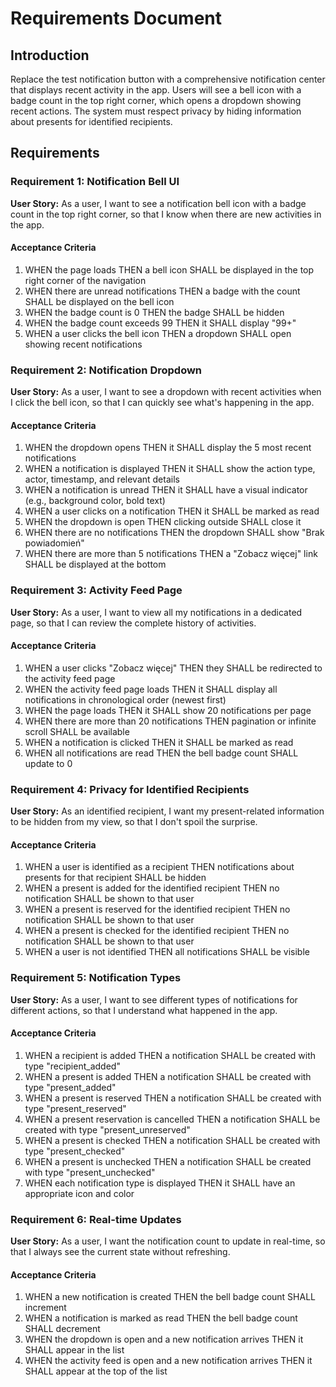 # Requirements Document

## Introduction

Replace the test notification button with a comprehensive notification center that displays recent activity in the app. Users will see a bell icon with a badge count in the top right corner, which opens a dropdown showing recent actions. The system must respect privacy by hiding information about presents for identified recipients.

## Requirements

### Requirement 1: Notification Bell UI

**User Story:** As a user, I want to see a notification bell icon with a badge count in the top right corner, so that I know when there are new activities in the app.

#### Acceptance Criteria

1. WHEN the page loads THEN a bell icon SHALL be displayed in the top right corner of the navigation
2. WHEN there are unread notifications THEN a badge with the count SHALL be displayed on the bell icon
3. WHEN the badge count is 0 THEN the badge SHALL be hidden
4. WHEN the badge count exceeds 99 THEN it SHALL display "99+"
5. WHEN a user clicks the bell icon THEN a dropdown SHALL open showing recent notifications

### Requirement 2: Notification Dropdown

**User Story:** As a user, I want to see a dropdown with recent activities when I click the bell icon, so that I can quickly see what's happening in the app.

#### Acceptance Criteria

1. WHEN the dropdown opens THEN it SHALL display the 5 most recent notifications
2. WHEN a notification is displayed THEN it SHALL show the action type, actor, timestamp, and relevant details
3. WHEN a notification is unread THEN it SHALL have a visual indicator (e.g., background color, bold text)
4. WHEN a user clicks on a notification THEN it SHALL be marked as read
5. WHEN the dropdown is open THEN clicking outside SHALL close it
6. WHEN there are no notifications THEN the dropdown SHALL show "Brak powiadomień"
7. WHEN there are more than 5 notifications THEN a "Zobacz więcej" link SHALL be displayed at the bottom

### Requirement 3: Activity Feed Page

**User Story:** As a user, I want to view all my notifications in a dedicated page, so that I can review the complete history of activities.

#### Acceptance Criteria

1. WHEN a user clicks "Zobacz więcej" THEN they SHALL be redirected to the activity feed page
2. WHEN the activity feed page loads THEN it SHALL display all notifications in chronological order (newest first)
3. WHEN the page loads THEN it SHALL show 20 notifications per page
4. WHEN there are more than 20 notifications THEN pagination or infinite scroll SHALL be available
5. WHEN a notification is clicked THEN it SHALL be marked as read
6. WHEN all notifications are read THEN the bell badge count SHALL update to 0

### Requirement 4: Privacy for Identified Recipients

**User Story:** As an identified recipient, I want my present-related information to be hidden from my view, so that I don't spoil the surprise.

#### Acceptance Criteria

1. WHEN a user is identified as a recipient THEN notifications about presents for that recipient SHALL be hidden
2. WHEN a present is added for the identified recipient THEN no notification SHALL be shown to that user
3. WHEN a present is reserved for the identified recipient THEN no notification SHALL be shown to that user
4. WHEN a present is checked for the identified recipient THEN no notification SHALL be shown to that user
5. WHEN a user is not identified THEN all notifications SHALL be visible

### Requirement 5: Notification Types

**User Story:** As a user, I want to see different types of notifications for different actions, so that I understand what happened in the app.

#### Acceptance Criteria

1. WHEN a recipient is added THEN a notification SHALL be created with type "recipient_added"
2. WHEN a present is added THEN a notification SHALL be created with type "present_added"
3. WHEN a present is reserved THEN a notification SHALL be created with type "present_reserved"
4. WHEN a present reservation is cancelled THEN a notification SHALL be created with type "present_unreserved"
5. WHEN a present is checked THEN a notification SHALL be created with type "present_checked"
6. WHEN a present is unchecked THEN a notification SHALL be created with type "present_unchecked"
7. WHEN each notification type is displayed THEN it SHALL have an appropriate icon and color

### Requirement 6: Real-time Updates

**User Story:** As a user, I want the notification count to update in real-time, so that I always see the current state without refreshing.

#### Acceptance Criteria

1. WHEN a new notification is created THEN the bell badge count SHALL increment
2. WHEN a notification is marked as read THEN the bell badge count SHALL decrement
3. WHEN the dropdown is open and a new notification arrives THEN it SHALL appear in the list
4. WHEN the activity feed is open and a new notification arrives THEN it SHALL appear at the top of the list
